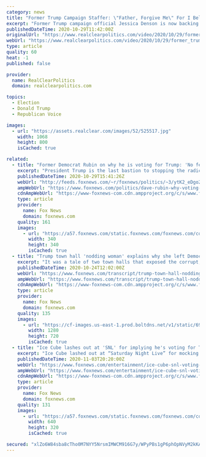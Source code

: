 ```yaml
---
category: news
title: "Former Trump Campaign Staffer: \"Father, Forgive Me\" For I Believed Him In His Con"
excerpt: "Former Trump campaign official Jessica Denson is now backing former Vice President Joe Biden for president, calling the Trump campaign a \"vile, self-serving branding exercise\" for Trump and his family."
publishedDateTime: 2020-10-29T11:42:00Z
originalUrl: "https://www.realclearpolitics.com/video/2020/10/29/former_trump_campaign_staffer_father_forgive_me_for_i_believed_him_in_his_con.html"
webUrl: "https://www.realclearpolitics.com/video/2020/10/29/former_trump_campaign_staffer_father_forgive_me_for_i_believed_him_in_his_con.html"
type: article
quality: 60
heat: -1
published: false

provider:
  name: RealClearPolitics
  domain: realclearpolitics.com

topics:
  - Election
  - Donald Trump
  - Republican Voice

images:
  - url: "https://assets.realclear.com/images/52/525517.jpg"
    width: 1068
    height: 800
    isCached: true

related:
  - title: "Former Democrat Rubin on why he is voting for Trump: 'No feeling of patriotism' on the left anymore"
    excerpt: "President Trump is the last bastion to stopping the radical left, talk show host Dave Rubin said Thursday."
    publishedDateTime: 2020-10-29T15:41:26Z
    webUrl: "http://feeds.foxnews.com/~r/foxnews/politics/~3/ytK2_eDgo2E/dave-rubin-why-voting-trump-no-feeling-patriotism-left-biden"
    ampWebUrl: "https://www.foxnews.com/politics/dave-rubin-why-voting-trump-no-feeling-patriotism-left-biden.amp"
    cdnAmpWebUrl: "https://www-foxnews-com.cdn.ampproject.org/c/s/www.foxnews.com/politics/dave-rubin-why-voting-trump-no-feeling-patriotism-left-biden.amp"
    type: article
    provider:
      name: Fox News
      domain: foxnews.com
    quality: 161
    images:
      - url: "https://a57.foxnews.com/static.foxnews.com/foxnews.com/content/uploads/2020/10/340/340/image-5.png?ve=1&tl=1"
        width: 340
        height: 340
        isCached: true
  - title: "Trump town hall 'nodding woman' explains why she left Democratic Party"
    excerpt: "It was a tale of two town halls that exposed the corrupt, the dishonest, abusively biased media mob in real time. Over there at ABC, Joe Biden predictably coddled by the network's chief Democrat, little Georgie Stephanopoulos."
    publishedDateTime: 2020-10-24T12:02:00Z
    webUrl: "https://www.foxnews.com/transcript/trump-town-hall-nodding-woman-explains-why-she-left-democratic-party"
    ampWebUrl: "https://www.foxnews.com/transcript/trump-town-hall-nodding-woman-explains-why-she-left-democratic-party.amp"
    cdnAmpWebUrl: "https://www-foxnews-com.cdn.ampproject.org/c/s/www.foxnews.com/transcript/trump-town-hall-nodding-woman-explains-why-she-left-democratic-party.amp"
    type: article
    provider:
      name: Fox News
      domain: foxnews.com
    quality: 135
    images:
      - url: "https://cf-images.us-east-1.prod.boltdns.net/v1/static/694940094001/51022276-6559-4a62-b0df-600aea903753/5c186c01-c853-4d7e-a585-af3ca2bf75af/1280x720/match/image.jpg"
        width: 1280
        height: 720
        isCached: true
  - title: "Ice Cube lashes out at 'SNL' for implying he's voting for Trump out of 'greed'"
    excerpt: "Ice Cube lashed out at “Saturday Night Live” for mocking him during its Halloween episode cold open about working with Donald Trump."
    publishedDateTime: 2020-11-03T20:20:00Z
    webUrl: "https://www.foxnews.com/entertainment/ice-cube-snl-voting-trump-taxes-low-reduce"
    ampWebUrl: "https://www.foxnews.com/entertainment/ice-cube-snl-voting-trump-taxes-low-reduce.amp"
    cdnAmpWebUrl: "https://www-foxnews-com.cdn.ampproject.org/c/s/www.foxnews.com/entertainment/ice-cube-snl-voting-trump-taxes-low-reduce.amp"
    type: article
    provider:
      name: Fox News
      domain: foxnews.com
    quality: 131
    images:
      - url: "https://a57.foxnews.com/static.foxnews.com/foxnews.com/content/uploads/2020/10/640/320/Ice-Cube1.jpg?ve=1&tl=1"
        width: 640
        height: 320
        isCached: true

secured: "xlZo6W84sba8cTho0M7NYY5NrsmIMWCM916G7y/WPyPBs1gP6phOpNVyM2kKAOYBNGYpK4iaiI86/HivVNW5bSnUhxoMiPhfPtDVkOMlqSBv5ZdLZ0YjAJnW1He5/t8hHxMPwVA9L815JY0iIi5jLRA76IzfJpyUl6gHWqZX/9jCdehldKn1AQ3KnQEpbwNubghIXu2bKxO6k0MdDe4+0wa04tMAloCQrRAcKKTdhxn/IVOLCZZ8PNbZfFBy6N9+yL2T7s3jGkcEfCIltOk5UDiH2xGDSJz2xr/sKzAz+NTyIvEIr98gOZ4nRmmNVCWP4pSKVnDK2qcOPPrwQVr8vKHWpoJ1hVmoMj6jFye2sMg=;ABUCucG6vb/fVvrpvJzvQA=="
---
```


